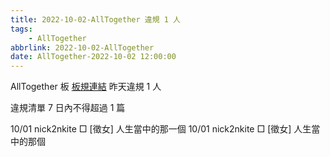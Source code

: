 ```yaml
---
title: 2022-10-02-AllTogether 違規 1 人
tags:
    - AllTogether
abbrlink: 2022-10-02-AllTogether
date: AllTogether-2022-10-02 12:00:00
---
```

AllTogether 板 [板規連結](https://www.ptt.cc/bbs/AllTogether/M.1643211430.A.5FB.html)
昨天違規 1 人
<!-- more -->

違規清單
7 日內不得超過 1 篇

10/01 nick2nkite □ [徵女] 人生當中的那一個
10/01 nick2nkite □ [徵女] 人生當中的那個